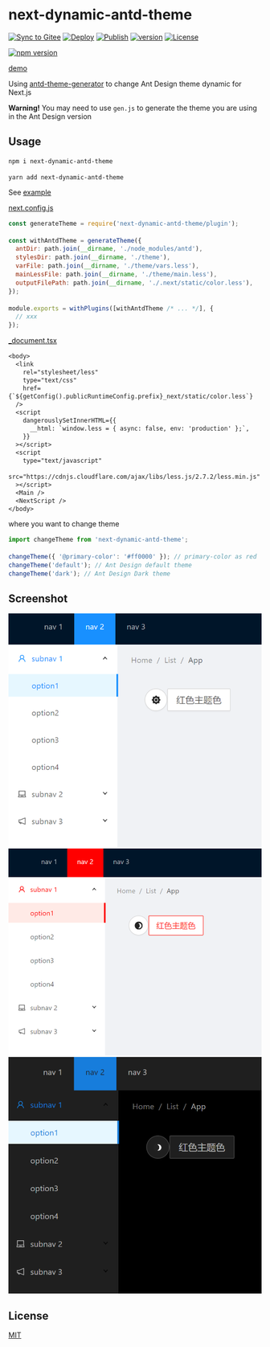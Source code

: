 # next-dynamic-antd-theme

[![Sync to Gitee](https://github.com/OhYee/next-dynamic-antd-theme/workflows/Sync%20to%20Gitee/badge.svg)](https://gitee.com/OhYee/next-dynamic-antd-theme) [![Deploy](https://github.com/OhYee/next-dynamic-antd-theme/workflows/Deploy/badge.svg)](https://gitee.com/OhYee/next-dynamic-antd-theme) [![Publish](https://github.com/OhYee/next-dynamic-antd-theme/workflows/Publish/badge.svg)](https://gitee.com/OhYee/next-dynamic-antd-theme)
[![version](https://img.shields.io/github/v/tag/OhYee/next-dynamic-antd-theme)](https://github.com/OhYee/next-dynamic-antd-theme/tags)  [![License](https://img.shields.io/github/license/OhYee/next-dynamic-antd-theme)](./LICENSE)

[![npm version](https://img.shields.io/npm/v/next-dynamic-antd-theme)](https://www.npmjs.com/package/next-dynamic-antd-theme)

[demo](https://ohyee.github.io/next-dynamic-antd-theme/)

Using [antd-theme-generator](https://github.com/mzohaibqc/antd-theme-generator) to change Ant Design theme dynamic for Next.js

**Warning!**
You may need to use `gen.js` to generate the theme you are using in the Ant Design version

## Usage

```
npm i next-dynamic-antd-theme

yarn add next-dynamic-antd-theme
```


See [example](example)

[next.config.js](example/next.config.js)

```js
const generateTheme = require('next-dynamic-antd-theme/plugin');

const withAntdTheme = generateTheme({
  antDir: path.join(__dirname, './node_modules/antd'),
  stylesDir: path.join(__dirname, './theme'),
  varFile: path.join(__dirname, './theme/vars.less'),
  mainLessFile: path.join(__dirname, './theme/main.less'),
  outputFilePath: path.join(__dirname, './.next/static/color.less'),
});

module.exports = withPlugins([withAntdTheme /* ... */], {
  // xxx
});
```

[\_document.tsx](example/_document.tsx)

```tsx
<body>
  <link
    rel="stylesheet/less"
    type="text/css"
    href={`${getConfig().publicRuntimeConfig.prefix}_next/static/color.less`}
  />
  <script
    dangerouslySetInnerHTML={{
      __html: `window.less = { async: false, env: 'production' };`,
    }}
  ></script>
  <script
    type="text/javascript"
    src="https://cdnjs.cloudflare.com/ajax/libs/less.js/2.7.2/less.min.js"
  ></script>
  <Main />
  <NextScript />
</body>
```

where you want to change theme

```js
import changeTheme from 'next-dynamic-antd-theme';

changeTheme({ '@primary-color': '#ff0000' }); // primary-color as red
changeTheme('default'); // Ant Design default theme
changeTheme('dark'); // Ant Design Dark theme
```

## Screenshot

![](img/default.png)
![](img/red.png)
![](img/dark.png)

## License

[MIT](LICENSE)
